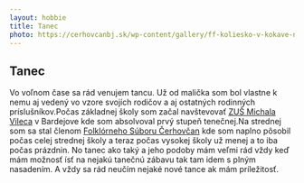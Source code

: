 ```yaml
---
layout: hobbie
title: Tanec
photo: https://cerhovcanbj.sk/wp-content/gallery/ff-koliesko-v-kokave-nad-rimavicou/18.jpg
---
```


## **Tanec**

Vo voľnom čase sa rád venujem tancu. Už od malička som bol vlastne k nemu aj vedený vo vzore svojích rodičov a aj ostatných rodinných príslušníkov.Počas základnej školy som začal navštevovať [ZUŠ Michala Vileca](https://www.zusmvileca.com) v Bardejove kde som absolvoval prvý stupeň tenečnej.Na strednej som sa stal členom [Folklórneho Súboru Čerhovčan](https://cerhovcanbj.sk) kde som naplno pôsobil počas celej strednej školy a teraz počas vysokej školy už menej a to iba počas prázdnin. No tanec ako taký a jeho podoby mám veľmi rád vždy keď mám možnosť ísť na nejakú tanečnú zábavu tak tam idem s plným nasadením. A vždy sa rád neučím nejaké nové tance ak mám príležitosť.


